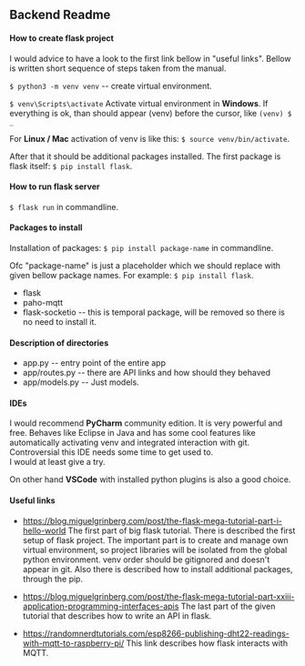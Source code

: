 ## **Backend Readme**

#### **How to create flask project**
I would advice to have a look to the first link bellow in "useful links". 
Bellow is written short sequence of steps taken from the manual.

`$ python3 -m venv venv` -- create virtual environment.

`$ venv\Scripts\activate` Activate virtual environment in **Windows**. 
If everything is ok, than should appear (venv) before the cursor, like `(venv) $ _`

For **Linux / Mac** activation of venv is like this: `$ source venv/bin/activate`.

After that it should be additional packages installed. The first package is flask itself: `$ pip install flask`.

#### **How to run flask server**
`$ flask run` in commandline. 

#### **Packages to install**
Installation of packages: `$ pip install package-name` in commandline.

Ofc "package-name" is just a placeholder which we should replace with given bellow package names. For example: `$ pip install flask`.
* flask
* paho-mqtt
* flask-socketio -- this is temporal package, will be removed so there is no need to install it.

#### **Description of directories**
* app.py -- entry point of the entire app
* app/routes.py -- there are API links and how should they behaved
* app/models.py -- Just models.

#### **IDEs**
I would recommend **PyCharm** community edition. It is very powerful and free. 
Behaves like Eclipse in Java and has some cool features like automatically activating venv and integrated interaction with git.  
Controversial this IDE needs some time to get used to.  
I would at least give a try.

On other hand **VSCode** with installed python plugins is also a good choice.

#### **Useful links**

* https://blog.miguelgrinberg.com/post/the-flask-mega-tutorial-part-i-hello-world
The first part of big flask tutorial. There is described the first setup of flask project.
The important part is to create and manage own virtual environment, so project libraries will be isolated from the global
python environment. venv order should be gitignored and doesn't appear in git.
Also there is described how to install additional packages, through the pip.

* https://blog.miguelgrinberg.com/post/the-flask-mega-tutorial-part-xxiii-application-programming-interfaces-apis
The last part of the given tutorial that describes how to write an API in flask.

* https://randomnerdtutorials.com/esp8266-publishing-dht22-readings-with-mqtt-to-raspberry-pi/
This link describes how flask interacts with MQTT.
  